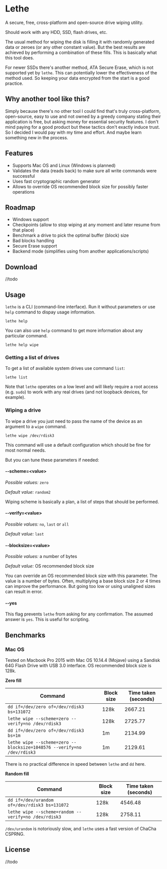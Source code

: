 # Lethe

A secure, free, cross-platform and open-source drive wiping utility.

Should work with any HDD, SSD, flash drives, etc.

The usual method for wiping the disk is filling it with randomly generated data or zeroes (or any other constant value). But the best results are achieved by performing a combination of these fills. This is basically what this tool does.

For newer SSDs there's another method, ATA Secure Erase, which is not supported yet by `lethe`. This can potentially lower the effectiveness of the method used. So keeping your data encrypted from the start is a good practice.

## Why another tool like this?

Simply because there's no other tool I could find that's truly cross-platform, open-source, easy to use and not owned by a greedy company stating their application is free, but asking money for essential security features. I don't mind paying for a good product but these tactics don't exactly induce trust. So I decided I would pay with my time and effort. And maybe learn something new in the process.

## Features

- Supports Mac OS and Linux (Windows is planned)
- Validates the data (reads back) to make sure all write commands were successful
- Uses fast cryptographic random generator
- Allows to override OS recommended block size for possibly faster operations

## Roadmap
- Windows support
- Checkpoints (allow to stop wiping at any moment and later resume from that place)
- Benchmark a drive to pick the optimal buffer (block) size
- Bad blocks handling
- Secure Erase support
- Backend mode (simplifies using from another applications/scripts)

## Download

//todo

## Usage

`lethe` is a CLI (command-line interface). Run it without parameters or use `help` command to dispay usage information.

```
lethe help
```

You can also use `help` command to get more information about any particular command.

```
lethe help wipe
```

### Getting a list of drives

To get a list of available system drives use command `list`:

```
lethe list
```

Note that `lethe` operates on a low level and will likely require a root access (e.g. `sudo`) to work with any real drives (and not loopback devices, for example).

### Wiping a drive

To wipe a drive you just need to pass the name of the device as an argument to a `wipe` command.

```
lethe wipe /dev/rdisk3
```

This command will use a default configuration which should be fine for most normal needs.

But you can tune these parameters if needed:

#### --scheme=\<value\>

*Possible values:* `zero`

*Default value:* `random2`

Wiping scheme is basically a plan, a list of steps that should be performed.

#### --verify=\<value\>

*Possible values:* `no`, `last` or `all`

*Default value:* `last`


#### --blocksize=\<value\>

*Possible values:* a number of bytes

*Default value:* OS recommended block size

You can override an OS recommended block size with this parameter. The value is a number of bytes. Often, multiplying a base block size 2 or 4 times can improve the performance. But going too low or using unaligned sizes can result in error. 

#### --yes

This flag prevents `lethe` from asking for any confirmation. The assumed answer is `yes`. This is useful for scripting.

## Benchmarks

### Mac OS

Tested on Macbook Pro 2015 with Mac OS 10.14.4 (Mojave) using a Sandisk 64G Flash Drive with USB 3.0 interface. OS recommended block size is 128k.

**Zero fill**

 Command | Block size | Time taken (seconds)
---------|------------|----------
 `dd if=/dev/zero of=/dev/rdisk3 bs=131072` | 128k | 2667.21
 `lethe wipe --scheme=zero --verify=no /dev/rdisk3` | 128k | 2725.77
 `dd if=/dev/zero of=/dev/rdisk3 bs=1m` | 1m | 2134.99
 `lethe wipe --scheme=zero --blocksize=1048576 --verify=no /dev/rdisk3` | 1m | 2129.61

There is no practical difference in speed between `lethe` and `dd` here.

**Random fill**

 Command | Block size | Time taken (seconds)
---------|------------|----------
 `dd if=/dev/urandom of=/dev/rdisk3 bs=131072` | 128k | 4546.48
 `lethe wipe --scheme=random --verify=no /dev/rdisk3` | 128k | 2758.11

 `/dev/urandom` is notoriously slow, and `lethe` uses a fast version of ChaCha CSPRNG.

## License

//todo

